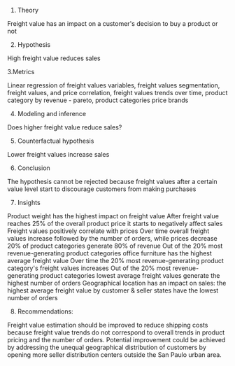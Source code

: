 1. Theory
   
Freight value has an impact on a customer's decision to buy a product or not

2. Hypothesis

High freight value reduces sales

3.Metrics

Linear regression of freight values variables, freight values segmentation, freight values, and price correlation, freight values trends over time, product category by revenue - pareto, product categories price brands

4. Modeling and inference

Does higher freight value reduce sales?

5. Counterfactual hypothesis

Lower freight values increase sales

6. Conclusion

The hypothesis cannot be rejected because freight values after a certain value level start to discourage customers from making purchases

7. Insights

Product weight has the highest impact on freight value After freight value reaches 25% of the overall product price it starts to negatively affect sales Freight values positively correlate with prices Over time overall freight values increase followed by the number of orders, while prices decrease 20% of product categories generate 80% of revenue Out of the 20% most revenue-generating product categories office furniture has the highest average freight value Over time the 20% most revenue-generating product category's freight values increases Out of the 20% most revenue-generating product categories lowest average freight values generate the highest number of orders Geographical location has an impact on sales: the highest average freight value by customer & seller states have the lowest number of orders

8. Recommendations:

Freight value estimation should be improved to reduce shipping costs because freight value trends do not correspond to overall trends in product pricing and the number of orders. Potential improvement could be achieved by addressing the unequal geographical distribution of customers by opening more seller distribution centers outside the San Paulo urban area.

